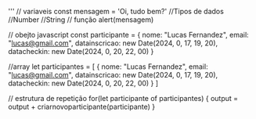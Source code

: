 




''' // variaveis
const mensagem = 'Oi, tudo bem?'
//Tipos de dados
  //Number
  //String
// função
alert(mensagem)


// obejto javascript
const participante = {
  nome: "Lucas Fernandez",
  email: "lucas@gmail.com",
  datainscricao: new Date(2024, 0, 17, 19, 20),
  datacheckin: new Date(2024, 0, 20, 22, 00)
}

//array
let participantes = [
  {
  nome: "Lucas Fernandez",
  email: "lucas@gmail.com",
  datainscricao: new Date(2024, 0, 17, 19, 20),
  datacheckin: new Date(2024, 0, 20, 22, 00)
}
]

// estrutura de repetição
for(let participante of participantes) {
  output = output + criarnovoparticipante(participante)
}